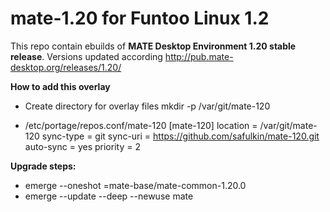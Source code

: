 # mate-1.20 for Funtoo Linux 1.2
This repo contain ebuilds of **MATE Desktop Environment 1.20 stable release**.
Versions updated according http://pub.mate-desktop.org/releases/1.20/

**How to add this overlay**
- Create directory for overlay files
	mkdir -p /var/git/mate-120

- /etc/portage/repos.conf/mate-120 
[mate-120]
location = /var/git/mate-120
sync-type = git
sync-uri = https://github.com/safulkin/mate-120.git
auto-sync = yes
priority = 2


**Upgrade steps:**
- emerge --oneshot =mate-base/mate-common-1.20.0
- emerge --update --deep --newuse mate
